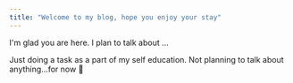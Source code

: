 ```yaml
---
title: "Welcome to my blog, hope you enjoy your stay"
---
```


I'm glad you are here. I plan to talk about ...

Just doing a task as a part of my self education. Not planning to talk about anything...for now 🤔
